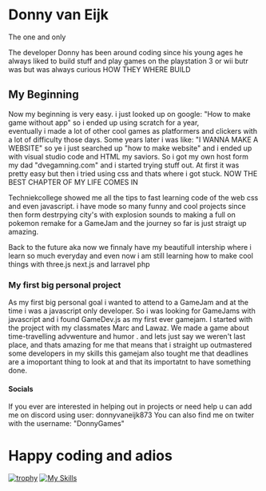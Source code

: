 # Donny van Eijk
The one and only



The developer Donny has been around coding since his young ages 
he always liked to build stuff and play games on the playstation 3 or wii butr was but was always curious
HOW THEY WHERE BUILD

## My  Beginning

Now my beginning is very easy. i just looked up on google: "How to make game without app" so i ended up using scratch for a year,\
eventually i made a lot of other cool games as platformers and clickers with a lot of difficulty those days. Some years later i was like: "I WANNA MAKE A WEBSITE" 
so ye i just searched up "how to make website" and i ended up with visual studio code and HTML my saviors.
So i got my own host form my dad "dvegamning.com" and i started trying stuff out. At first it was pretty easy but then i tried using css and thats where i got stuck.
NOW THE BEST CHAPTER OF MY LIFE COMES IN

Techniekcollege showed me all the tips to fast learning code of the web css and even javascript. i have mode so many funny and cool projects since then form destrpying city's with explosion sounds to making a 
full on pokemon remake for a GameJam and the journey so far is just straigt up amazing. 

Back to the future aka now we finnaly have my beautifull intership where i learn so much everyday and even now i am still learning how to make cool things with three.js next.js and larravel php

### My first big personal project

As my first big personal goal i wanted to attend to a GameJam and at the time i was a javascript only developer. So i was looking for GameJams with javascript and i found GameDev.js as my first ever gamejam. I started with the
project with my classmates Marc and Lawaz. We made a game about time-travelling advwenture and humor . and lets just say we weren't last place, and thats amazing for me that means that i straight up outmastered some developers in my skills
this gamejam also tought me that deadlines are a imoportant thing to look at and that its importatnt to have something done.

#### Socials

If you ever are interested in helping out in projects or need help u can add me on discord using user: donnyvaneijk873  You can also find me on twiter with the username: "DonnyGames"

# Happy coding and adios



[![trophy](https://github-profile-trophy.vercel.app/?username=DonnyvanEijk)](https://github.com/ryo-ma/github-profile-trophy)
[![My Skills](https://skillicons.dev/icons?i=js,html,css,react,next,laravel,figma,discord,dotnet,c,csharp,cpp,haxe,python,java,ts)](https://skillicons.dev)


